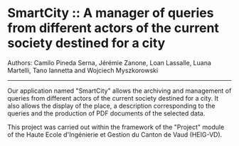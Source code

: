 # SmartCity :: A manager of queries from different actors of the current society destined for a city

Authors: Camilo Pineda Serna, Jérémie Zanone, Loan Lassalle, Luana Martelli, Tano Iannetta and Wojciech Myszkorowski
***

Our application named "SmartCity" allows the archiving and management of queries from different actors of the current society destined for a city. It also allows the display of the place, a description corresponding to the queries and the production of PDF documents of the selected data. 

This project was carried out within the framework of the "Project" module of the Haute Ecole d'Ingénierie et Gestion du Canton de Vaud (HEIG-VD).
